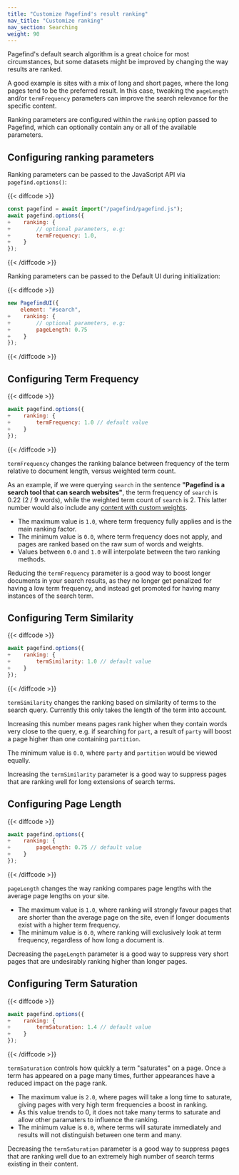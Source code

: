 ```yaml
---
title: "Customize Pagefind's result ranking"
nav_title: "Customize ranking"
nav_section: Searching
weight: 90
---
```


Pagefind's default search algorithm is a great choice for most circumstances, but some datasets might be improved by changing the way results are ranked.

A good example is sites with a mix of long and short pages, where the long pages tend to be the preferred result. In this case, tweaking the `pageLength` and/or `termFrequency` parameters can improve the search relevance for the specific content.

Ranking parameters are configured within the `ranking` option passed to Pagefind, which can optionally contain any or all of the available parameters.

## Configuring ranking parameters

Ranking parameters can be passed to the JavaScript API via `pagefind.options()`:

{{< diffcode >}}
```javascript
const pagefind = await import("/pagefind/pagefind.js");
await pagefind.options({
+    ranking: {
+        // optional parameters, e.g:
+        termFrequency: 1.0,
+    }
});
```
{{< /diffcode >}}

Ranking parameters can be passed to the Default UI during initialization:

{{< diffcode >}}
```javascript
new PagefindUI({
    element: "#search",
+    ranking: {
+        // optional parameters, e.g:
+        pageLength: 0.75
+    }
});
```
{{< /diffcode >}}

## Configuring Term Frequency

{{< diffcode >}}
```javascript
await pagefind.options({
+    ranking: {
+        termFrequency: 1.0 // default value
+    }
});
```
{{< /diffcode >}}

`termFrequency` changes the ranking balance between frequency of the term relative to document length, versus weighted term count.

As an example, if we were querying `search` in the sentence **"Pagefind is a search tool that can search websites"**, the term frequency of `search` is 0.22 (2 / 9 words), while the weighted term count of `search` is 2. This latter number would also include any [content with custom weights](/docs/weighting/).

- The maximum value is `1.0`, where term frequency fully applies and is the main ranking factor.
- The minimum value is `0.0`, where term frequency does not apply, and pages are ranked based on the raw sum of words and weights.
- Values between `0.0` and `1.0` will interpolate between the two ranking methods.

Reducing the `termFrequency` parameter is a good way to boost longer documents in your search results, as they no longer get penalized for having a low term frequency, and instead get promoted for having many instances of the search term.

## Configuring Term Similarity

{{< diffcode >}}
```javascript
await pagefind.options({
+    ranking: {
+        termSimilarity: 1.0 // default value
+    }
});
```
{{< /diffcode >}}

`termSimilarity` changes the ranking based on similarity of terms to the search query. Currently this only takes the length of the term into account.

Increasing this number means pages rank higher when they contain words very close to the query,
e.g. if searching for `part`, a result of `party` will boost a page higher than one containing `partition`.

The minimum value is `0.0`, where `party` and `partition` would be viewed equally.

Increasing the `termSimilarity` parameter is a good way to suppress pages that are ranking well for long extensions of search terms.

## Configuring Page Length

{{< diffcode >}}
```javascript
await pagefind.options({
+    ranking: {
+        pageLength: 0.75 // default value
+    }
});
```
{{< /diffcode >}}

`pageLength` changes the way ranking compares page lengths with the average page lengths on your site.

- The maximum value is `1.0`, where ranking will strongly favour pages that are shorter than the average page on the site, even if longer documents exist with a higher term frequency.
- The minimum value is `0.0`, where ranking will exclusively look at term frequency, regardless of how long a document is.

Decreasing the `pageLength` parameter is a good way to suppress very short pages that are undesirably ranking higher than longer pages.

## Configuring Term Saturation

{{< diffcode >}}
```javascript
await pagefind.options({
+    ranking: {
+        termSaturation: 1.4 // default value
+    }
});
```
{{< /diffcode >}}

`termSaturation` controls how quickly a term "saturates" on a page. Once a term has appeared on a page many times, further appearances have a reduced impact on the page rank.

- The maximum value is `2.0`, where pages will take a long time to saturate, giving pages with very high term frequencies a boost in ranking.
- As this value trends to 0, it does not take many terms to saturate and allow other paramaters to influence the ranking.
- The minimum value is `0.0`, where terms will saturate immediately and results will not distinguish between one term and many.

Decreasing the `termSaturation` parameter is a good way to suppress pages that are ranking well due to an extremely high number of search terms existing in their content.
